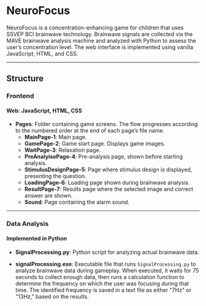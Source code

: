 # NeuroFocus

NeuroFocus is a concentration-enhancing game for children that uses SSVEP BCI brainwave technology. Brainwave signals are collected via the MAVE brainwave analysis machine and analyzed with Python to assess the user’s concentration level. The web interface is implemented using vanilla JavaScript, HTML, and CSS.

---

## Structure

### Frontend
#### Web: JavaScript, HTML, CSS

- **Pages**: Folder containing game screens. The flow progresses according to the numbered order at the end of each page’s file name.
  - **MainPage-1**: Main page.
  - **GamePage-2**: Game start page. Displays game images.
  - **WaitPage-3**: Relaxation page.
  - **PreAnalyisePage-4**: Pre-analysis page, shown before starting analysis.
  - **StimulusDesignPage-5**: Page where stimulus design is displayed, presenting the question.
  - **LoadingPage-6**: Loading page shown during brainwave analysis.
  - **ResultPage-7**: Results page where the selected image and correct answer are shown.
  - **Sound**: Page containing the alarm sound.

---

### Data Analysis
#### Implemented in Python

- **SignalProcessing.py**: Python script for analyzing actual brainwave data.

- **signalProcessing.exe**: Executable file that runs `SignalProcessing.py` to analyze brainwave data during gameplay. When executed, it waits for 75 seconds to collect enough data, then runs a calculation function to determine the frequency on which the user was focusing during that time. The identified frequency is saved in a text file as either "7Hz" or "13Hz," based on the results.
